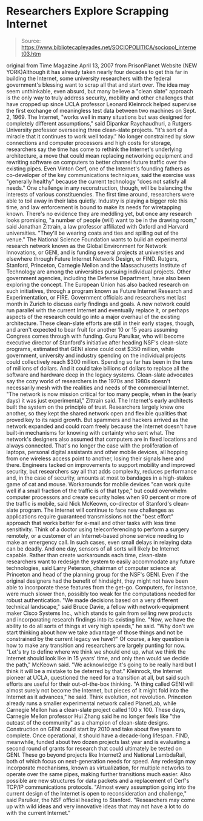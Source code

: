 # Researchers Explore Scrapping Internet

> Source: https://www.bibliotecapleyades.net/SOCIOPOLITICA/sociopol_internet03.htm

original from
Time Magazine
April 13, 2007
from
PrisonPlanet Website
(NEW YORK)Although it has already taken nearly four decades to get this far
in building the Internet, some university researchers with the federal
government's blessing want to scrap all that and start over.
The idea may seem unthinkable, even absurd, but many believe a "clean slate"
approach is the only way to truly address security, mobility and other
challenges that have cropped up since UCLA professor Leonard Kleinrock
helped supervise the first exchange of meaningless test data between two
machines on Sept. 2, 1969.
The Internet,
"works well in many situations but was
designed for completely different assumptions," said Dipankar
Raychaudhuri, a Rutgers University professor overseeing three
clean-slate projects. "It's sort of a miracle that it continues to work
well today."
No longer constrained by slow connections and
computer processors and high costs for storage, researchers say the time has
come to rethink the Internet's underlying architecture, a move that could
mean replacing networking equipment and rewriting software on computers to
better channel future traffic over the existing pipes.
Even Vinton Cerf, one of the Internet's founding fathers as
co-developer of the key communications techniques, said the exercise was
"generally healthy" because the current technology "does not satisfy all
needs."
One challenge in any reconstruction, though, will be balancing the interests
of various constituencies. The first time around, researchers were able to
toil away in their labs quietly. Industry is playing a bigger role this
time, and law enforcement is bound to make its needs for wiretapping known.
There's no evidence they are meddling yet, but once any research looks
promising,
"a number of people (will) want to be in the
drawing room," said Jonathan Zittrain, a law professor affiliated with
Oxford and Harvard universities. "They'll be wearing coats and ties and
spilling out of the venue."
The National Science Foundation wants to build
an experimental research network known as the Global Environment for Network
Innovations, or GENI, and is funding several projects at universities and
elsewhere through Future Internet Network Design, or FIND. Rutgers,
Stanford, Princeton, Carnegie Mellon and the Massachusetts Institute of
Technology are among the universities pursuing individual projects. Other
government agencies, including the Defense Department, have also been
exploring the concept.
The European Union has also backed research on such initiatives, through a
program known as Future Internet Research and Experimentation, or FIRE.
Government officials and researchers met last month in Zurich to discuss
early findings and goals.
A new network could run parallel with the current Internet and eventually
replace it, or perhaps aspects of the research could go into a major
overhaul of the existing architecture. These clean-slate efforts are still
in their early stages, though, and aren't expected to bear fruit for another
10 or 15 years assuming Congress comes through with funding.
Guru Parulkar, who will become executive director of Stanford's
initiative after heading NSF's clean-slate programs, estimated that GENI
alone could cost $350 million, while government, university and industry
spending on the individual projects could collectively reach $300 million.
Spending so far has been in the tens of millions of dollars.
And it could take billions of dollars to replace all the software and
hardware deep in the legacy systems.
Clean-slate advocates say the cozy world of researchers in the 1970s and
1980s doesn't necessarily mesh with the realities and needs of the
commercial Internet.
"The network is now mission critical for too
many people, when in the (early days) it was just experimental,"
Zittrain said.
The Internet's early architects built the system
on the principle of trust. Researchers largely knew one another, so they
kept the shared network open and flexible qualities that proved key to its
rapid growth.
But spammers and hackers arrived as the network expanded and could roam
freely because the Internet doesn't have built-in mechanisms for knowing
with certainty who sent what.
The network's designers also assumed that computers are in fixed locations
and always connected. That's no longer the case with the proliferation of
laptops, personal digital assistants and other mobile devices, all hopping
from one wireless access point to another, losing their signals here and
there.
Engineers tacked on improvements to support mobility and improved security,
but researchers say all that adds complexity, reduces performance and, in
the case of security, amounts at most to bandages in a high-stakes game of
cat and mouse.
Workarounds for mobile devices "can work quite well if a small fraction of
the traffic is of that type," but could overwhelm computer processors and
create security holes when 90 percent or more of the traffic is mobile, said
Nick McKeown, co-director of Stanford's clean-slate program.
The Internet will continue to face new challenges as applications require
guaranteed transmissions not the "best effort" approach that works better
for e-mail and other tasks with less time sensitivity.
Think of a doctor using teleconferencing to perform a surgery remotely, or a
customer of an Internet-based phone service needing to make an emergency
call. In such cases, even small delays in relaying data can be deadly.
And one day, sensors of all sorts will likely be Internet capable. Rather
than create workarounds each time, clean-slate researchers want to redesign
the system to easily accommodate any future technologies, said Larry
Peterson, chairman of computer science at Princeton and head of the planning
group for the NSF's GENI.
Even if the original designers had the benefit of hindsight, they might not
have been able to incorporate these features from the get-go.
Computers, for instance, were much slower then,
possibly too weak for the computations needed for robust authentication.
"We made decisions based on a very different
technical landscape," said Bruce Davie, a fellow with network-equipment
maker Cisco Systems Inc., which stands to gain from selling new products
and incorporating research findings into its existing line.
"Now, we have the ability to do all sorts of
things at very high speeds," he said. "Why don't we start thinking about
how we take advantage of those things and not be constrained by the
current legacy we have?"
Of course, a key question is how to make any
transition and researchers are largely punting for now.
"Let's try to define where we think we
should end up, what we think the Internet should look like in 15 years'
time, and only then would we decide the path," McKeown said. "We
acknowledge it's going to be really hard but I think it will be a
mistake to be deterred by that."
Kleinrock, the Internet pioneer at UCLA,
questioned the need for a transition at all, but said such efforts are
useful for their out-of-the-box thinking.
"A thing called GENI will almost surely not
become the Internet, but pieces of it might fold into the Internet as it
advances," he said.
Think evolution, not revolution. Princeton
already runs a smaller experimental network called PlanetLab, while Carnegie
Mellon has a clean-slate project called 100 x 100.
These days, Carnegie Mellon professor Hui Zhang said he no longer
feels like "the outcast of the community" as a champion of clean-slate
designs. Construction on GENI could start by 2010 and take about five years
to complete. Once operational, it should have a decade-long lifespan.
FIND, meanwhile, funded about two dozen projects last year and is evaluating
a second round of grants for research that could ultimately be tested on
GENI. These go beyond projects like Internet2 and National
LambdaRail, both of which focus on next-generation needs for speed.
Any redesign may incorporate mechanisms, known as virtualization, for
multiple networks to operate over the same pipes, making further transitions
much easier.
Also possible are new structures for data
packets and a replacement of Cerf's TCP/IP communications protocols.
"Almost every assumption going into the
current design of the Internet is open to reconsideration and
challenge," said Parulkar, the NSF official heading to Stanford.
"Researchers may come up with wild ideas and very innovative ideas that
may not have a lot to do with the current Internet."
